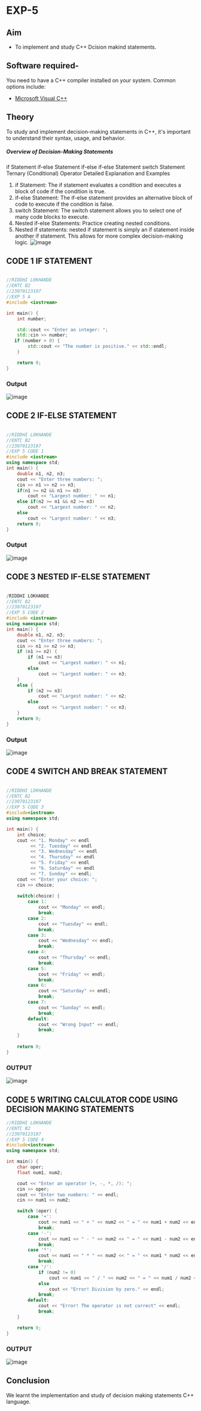 # EXP-5
## Aim

- To implement and study C++ Dcision makind statements.

## Software required-

You need to have a C++ compiler installed on your system. Common options include:

- [Microsoft Visual C++](https://visualstudio.microsoft.com/vs/features/cplusplus/)

## Theory
To study and implement decision-making statements in C++, it's important to understand their syntax, usage, and behavior.
##### Overview of Decision-Making Statements
if Statement
if-else Statement
if-else if-else Statement
switch Statement
Ternary (Conditional) Operator
Detailed Explanation and Examples
1. if Statement:
The if statement evaluates a condition and executes a block of code if the condition is true.
2. if-else Statement:
The if-else statement provides an alternative block of code to execute if the condition is false.
3. switch Statement:
The switch statement allows you to select one of many code blocks to execute.
4. Nested if-else Statements:
 Practice creating nested conditions.
 5. Nested if statements:
 nested if statement is simply an if statement inside another if statement. This allows for more complex decision-making logic.
![image](https://github.com/user-attachments/assets/edd01ed0-ed7e-4d9b-9750-c7908653f404)

## CODE 1 IF STATEMENT
```cpp

//RIDDHI LOKHANDE
//ENTC B2
//23070123107
//EXP 5 A
#include <iostream>

int main() {
    int number;

    std::cout << "Enter an integer: ";
    std::cin >> number;
   if (number > 0) {
        std::cout << "The number is positive." << std::endl;
    }

    return 0;
}
```

### Output
![image](https://github.com/user-attachments/assets/02e7ee49-4f9c-409a-8338-4c8069d540e6)

## CODE 2 IF-ELSE STATEMENT
```cpp

//RIDDHI LOKHANDE 
//ENTC B2
//23070123107
//EXP 5 CODE 1
#include <iostream>
using namespace std;
int main() {
    double n1, n2, n3;
    cout << "Enter three numbers: ";
    cin >> n1 >> n2 >> n3;
    if(n1 >= n2 && n1 >= n3)
        cout << "Largest number: " << n1;
    else if(n2 >= n1 && n2 >= n3)
        cout << "Largest number: " << n2;
    else 
        cout << "Largest number: " << n3;
    return 0;
}
```
### Output
![image](https://github.com/user-attachments/assets/ec759201-81b2-4e28-b160-b0b84e23907b)

## CODE 3 NESTED IF-ELSE STATEMENT
```cpp

/RIDDHI LOKHANDE 
//ENTC B2
//23070123107
//EXP 5 CODE 2
#include <iostream>
using namespace std;
int main() {
    double n1, n2, n3;
    cout << "Enter three numbers: ";
    cin >> n1 >> n2 >> n3;
    if (n1 >= n2) {
        if (n1 >= n3)
            cout << "Largest number: " << n1;
        else
            cout << "Largest number: " << n3;
    }
    else {
        if (n2 >= n3)
            cout << "Largest number: " << n2;
        else
            cout << "Largest number: " << n3;
    }
    return 0;
}
```
### Output
![image](https://github.com/user-attachments/assets/a353c05e-56db-4b44-aef0-0f693108c99a)
## CODE 4 SWITCH AND BREAK STATEMENT
```cpp

//RIDDHI LOKHANDE 
//ENTC B2
//23070123107
//EXP 5 CODE 3
#include<iostream>
using namespace std;

int main() {
    int choice;
    cout << "1. Monday" << endl
         << "2. Tuesday" << endl
         << "3. Wednesday" << endl
         << "4. Thursday" << endl
         << "5. Friday" << endl
         << "6. Saturday" << endl
         << "7. Sunday" << endl;
    cout << "Enter your choice: ";
    cin >> choice;
    
    switch(choice) {
        case 1:
            cout << "Monday" << endl;
            break;
        case 2:
            cout << "Tuesday" << endl;
            break;
        case 3:
            cout << "Wednesday" << endl;
            break;
        case 4:
            cout << "Thursday" << endl;
            break;
        case 5:
            cout << "Friday" << endl;
            break;
        case 6:
            cout << "Saturday" << endl;
            break;
        case 7:
            cout << "Sunday" << endl;
            break;
        default:
            cout << "Wrong Input" << endl;
            break;
    }
    
    return 0;
}
```
### OUTPUT
![image](https://github.com/user-attachments/assets/4177eeda-38d5-4e13-a69c-15e938a7b0f2)
## CODE 5 WRITING CALCULATOR CODE USING DECISION MAKING STATEMENTS
```cpp
//RIDDHI LOKHANDE 
//ENTC B2
//23070123107
//EXP 5 CODE 4
#include<iostream>
using namespace std;

int main() {
    char oper;
    float num1, num2;

    cout << "Enter an operator (+, -, *, /): ";
    cin >> oper;
    cout << "Enter two numbers: " << endl;
    cin >> num1 >> num2;

    switch (oper) {
        case '+':
            cout << num1 << " + " << num2 << " = " << num1 + num2 << endl;
            break;
        case '-':
            cout << num1 << " - " << num2 << " = " << num1 - num2 << endl;
            break;
        case '*':
            cout << num1 << " * " << num2 << " = " << num1 * num2 << endl;
            break;
        case '/':
            if (num2 != 0)
                cout << num1 << " / " << num2 << " = " << num1 / num2 << endl;
            else
                cout << "Error! Division by zero." << endl;
            break;
        default:
            cout << "Error! The operator is not correct" << endl;
            break;
    }

    return 0;
}
```
### OUTPUT
![image](https://github.com/user-attachments/assets/6ac2205e-0873-4ff8-8573-00e6f37061cb)





## Conclusion
We learnt the implementation and study of decision making statements C++ language.
